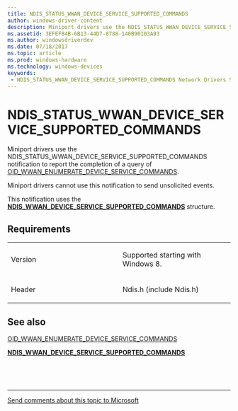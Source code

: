 ```yaml
---
title: NDIS_STATUS_WWAN_DEVICE_SERVICE_SUPPORTED_COMMANDS
author: windows-driver-content
description: Miniport drivers use the NDIS_STATUS_WWAN_DEVICE_SERVICE_SUPPORTED_COMMANDS notification to report the completion of a query of OID_WWAN_ENUMERATE_DEVICE_SERVICE_COMMANDS.NDIS_WWAN_DEVICE_SERVICE_SUPPORTED_COMMANDS structure.
ms.assetid: 3EFEFB4B-6B13-44D7-8788-140B90103A93
ms.author: windowsdriverdev 
ms.date: 07/18/2017 
ms.topic: article 
ms.prod: windows-hardware 
ms.technology: windows-devices 
keywords:
 - NDIS_STATUS_WWAN_DEVICE_SERVICE_SUPPORTED_COMMANDS Network Drivers Starting with Windows Vista
---
```


# NDIS\_STATUS\_WWAN\_DEVICE\_SERVICE\_SUPPORTED\_COMMANDS


Miniport drivers use the NDIS\_STATUS\_WWAN\_DEVICE\_SERVICE\_SUPPORTED\_COMMANDS notification to report the completion of a query of [OID\_WWAN\_ENUMERATE\_DEVICE\_SERVICE\_COMMANDS](https://msdn.microsoft.com/library/windows/hardware/hh846221).

Miniport drivers cannot use this notification to send unsolicited events.

This notification uses the [**NDIS\_WWAN\_DEVICE\_SERVICE\_SUPPORTED\_COMMANDS**](https://msdn.microsoft.com/library/windows/hardware/hh846214) structure.

Requirements
------------

<table>
<colgroup>
<col width="50%" />
<col width="50%" />
</colgroup>
<tbody>
<tr class="odd">
<td><p>Version</p></td>
<td><p>Supported starting with Windows 8.</p></td>
</tr>
<tr class="even">
<td><p>Header</p></td>
<td>Ndis.h (include Ndis.h)</td>
</tr>
</tbody>
</table>

## See also


[OID\_WWAN\_ENUMERATE\_DEVICE\_SERVICE\_COMMANDS](https://msdn.microsoft.com/library/windows/hardware/hh846221)

[**NDIS\_WWAN\_DEVICE\_SERVICE\_SUPPORTED\_COMMANDS**](https://msdn.microsoft.com/library/windows/hardware/hh846214)

 

 


--------------------
[Send comments about this topic to Microsoft](mailto:wsddocfb@microsoft.com?subject=Documentation%20feedback%20%5Bnetvista\netvista%5D:%20NDIS_STATUS_WWAN_DEVICE_SERVICE_SUPPORTED_COMMANDS%20%20RELEASE:%20%287/5/2017%29&body=%0A%0APRIVACY%20STATEMENT%0A%0AWe%20use%20your%20feedback%20to%20improve%20the%20documentation.%20We%20don't%20use%20your%20email%20address%20for%20any%20other%20purpose,%20and%20we'll%20remove%20your%20email%20address%20from%20our%20system%20after%20the%20issue%20that%20you're%20reporting%20is%20fixed.%20While%20we're%20working%20to%20fix%20this%20issue,%20we%20might%20send%20you%20an%20email%20message%20to%20ask%20for%20more%20info.%20Later,%20we%20might%20also%20send%20you%20an%20email%20message%20to%20let%20you%20know%20that%20we've%20addressed%20your%20feedback.%0A%0AFor%20more%20info%20about%20Microsoft's%20privacy%20policy,%20see%20http://privacy.microsoft.com/default.aspx. "Send comments about this topic to Microsoft")


